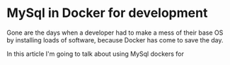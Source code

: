 # MySql in Docker for development

Gone are the days when a developer had to make a mess of their base OS by installing loads of software, because Docker has come to save the day.

In this article I'm going to talk about using MySql dockers for 
